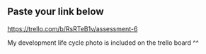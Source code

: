 ## Paste your link below

https://trello.com/b/RsRTeB1v/assessment-6


My development life cycle photo is included on the trello board ^^